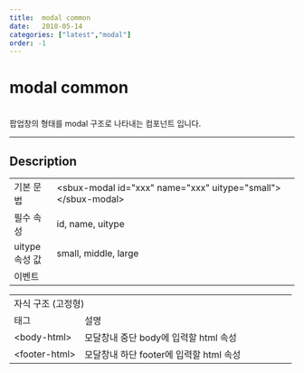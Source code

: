 ```yaml
---
title:  modal common
date:   2018-05-14
categories: ["latest","modal"]
order: -1
---
```


modal common
===

<br>
팝업창의 형태를 modal 구조로 나타내는 컴포넌트 입니다.

---

## Description

<table style="width:100%">
    <colgroup>
        <col width="15%"/>
        <col width="35%"/>
        <col width="15%"/>
        <col width="35%"/>
    </colgroup>
    <tr>
        <td class="tdTitle tdBg">기본 문법</td>
        <td colspan="3">&lt;sbux-modal id="xxx" name="xxx" uitype="small"&gt;&lt;/sbux-modal&gt;</td>
    </tr>
    <tr>
        <td class="tdTitle tdBg">필수 속성</td>
        <td colspan="3">id, name, uitype</td>
    </tr>
    <tr>
        <td class="tdTitle tdBg">uitype 속성 값</td>
        <td colspan="3">small, middle, large</td>
    </tr>
    <tr>
        <td class="tdTitle tdBg">이벤트</td>
        <td colspan="3"></td>
    </tr>
</table>

<table style="width:100%">
    <colgroup>
        <col width="15%"/>
        <col width="10%"/>
        <col width="15%"/>
        <col width="45%"/>
        <col width="15%"/>
    </colgroup>
    <tr>
        <td class="tdTitle tdBg tdCenter" colspan="5">자식 구조 (고정형)</td>
    </tr>
    <tr>
        <td class="tdTitle tdBg tdCenter" colspan="2">태그</td>
        <td class="tdTitle tdBg tdCenter" colspan="3">설명</td>
    </tr>
    <tr>
        <td class="tdCenter" colspan="2">&lt;body-html&gt;</td>
        <td class="tdCenter" colspan="3">모달창내 중단 body에 입력할 html 속성</td>
    </tr>
    <tr>
        <td class="tdCenter" colspan="2">&lt;footer-html&gt;</td>
        <td class="tdCenter" colspan="3">모달창내 하단 footer에 입력할 html 속성</td>
    </tr>
</table>